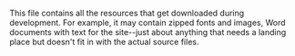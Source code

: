 This file contains all the resources that get downloaded during development. For example, it may contain zipped fonts and images, Word documents with text for the site--just about anything that needs a landing place but doesn't fit in with the actual source files.